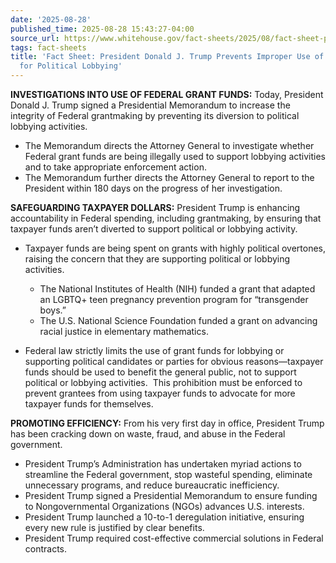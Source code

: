 ```yaml
---
date: '2025-08-28'
published_time: 2025-08-28 15:43:27-04:00
source_url: https://www.whitehouse.gov/fact-sheets/2025/08/fact-sheet-president-donald-j-trump-prevents-improper-use-of-federal-grants-for-political-lobbying/
tags: fact-sheets
title: 'Fact Sheet: President Donald J. Trump Prevents Improper Use of Federal Grants
  for Political Lobbying'
---
```

 
**INVESTIGATIONS INTO USE OF FEDERAL GRANT FUNDS:** Today, President
Donald J. Trump signed a Presidential Memorandum to increase the
integrity of Federal grantmaking by preventing its diversion to
political lobbying activities.

-   The Memorandum directs the Attorney General to investigate whether
    Federal grant funds are being illegally used to support lobbying
    activities and to take appropriate enforcement action.
-   The Memorandum further directs the Attorney General to report to the
    President within 180 days on the progress of her investigation.

**SAFEGUARDING TAXPAYER DOLLARS:** President Trump is enhancing
accountability in Federal spending, including grantmaking, by ensuring
that taxpayer funds aren’t diverted to support political or lobbying
activity.

-   Taxpayer funds are being spent on grants with highly political
    overtones, raising the concern that they are supporting political or
    lobbying activities.
    -   The National Institutes of Health (NIH) funded a grant that
        adapted an LGBTQ+ teen pregnancy prevention program for
        “transgender boys.”

    <!-- -->

    -   The U.S. National Science Foundation funded a grant on advancing
        racial justice in elementary mathematics. 
-   Federal law strictly limits the use of grant funds for lobbying or
    supporting political candidates or parties for obvious
    reasons—taxpayer funds should be used to benefit the general public,
    not to support political or lobbying activities.  This prohibition
    must be enforced to prevent grantees from using taxpayer funds to
    advocate for more taxpayer funds for themselves.

**PROMOTING EFFICIENCY:** From his very first day in office, President
Trump has been cracking down on waste, fraud, and abuse in the Federal
government.

-   President Trump’s Administration has undertaken myriad actions to
    streamline the Federal government, stop wasteful spending, eliminate
    unnecessary programs, and reduce bureaucratic inefficiency.
-   President Trump signed a Presidential Memorandum to ensure funding
    to Nongovernmental Organizations (NGOs) advances U.S. interests.
-   President Trump launched a 10-to-1 deregulation initiative, ensuring
    every new rule is justified by clear benefits.
-   President Trump required cost-effective commercial solutions in
    Federal contracts.
